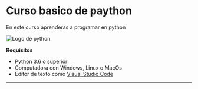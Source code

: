 # Curso basico de paython

En este curso aprenderas a programar en python

![Logo de python]([imagenes\LogoPython.png](https://github.com/KevinSnt/Curso-basico-python/blob/main/imagenes/LogoPython.png))

**Requisitos**
- Python 3.6 o superior
- Computadora con Windows, Linux o MacOs
- Editor de texto como [Visual Studio Code](https://code.visualstudio.com)

---
